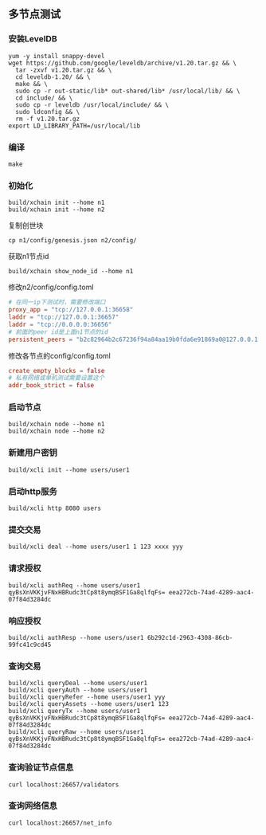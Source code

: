 
## 多节点测试


### 安装LevelDB
```
yum -y install snappy-devel
wget https://github.com/google/leveldb/archive/v1.20.tar.gz && \
  tar -zxvf v1.20.tar.gz && \
  cd leveldb-1.20/ && \
  make && \
  sudo cp -r out-static/lib* out-shared/lib* /usr/local/lib/ && \
  cd include/ && \
  sudo cp -r leveldb /usr/local/include/ && \
  sudo ldconfig && \
  rm -f v1.20.tar.gz
export LD_LIBRARY_PATH=/usr/local/lib
```



### 编译

```shell
make
```



### 初始化

```shell
build/xchain init --home n1
build/xchain init --home n2
```

复制创世块

```shell
cp n1/config/genesis.json n2/config/
```

获取n1节点id

```shell
build/xchain show_node_id --home n1
```

修改n2/config/config.toml

```toml
# 在同一ip下测试时，需要修改端口
proxy_app = "tcp://127.0.0.1:36658"
laddr = "tcp://127.0.0.1:36657"
laddr = "tcp://0.0.0.0:36656"
# 前面的peer id是上面n1节点的id
persistent_peers = "b2c82964b2c67236f94a84aa19b0fda6e91869a0@127.0.0.1:26656"
```

修改各节点的config/config.toml

```toml
create_empty_blocks = false
# 私有网络或单机测试需要设置这个
addr_book_strict = false
```



### 启动节点

```shell
build/xchain node --home n1
build/xchain node --home n2
```



### 新建用户密钥

```
build/xcli init --home users/user1
```



### 启动http服务

```
build/xcli http 8080 users
```



### 提交交易

```shell
build/xcli deal --home users/user1 1 123 xxxx yyy
```



### 请求授权

```shell
build/xcli authReq --home users/user1 qyBsXnVKKjvFNxHBRudc3tCp8t8ymqBSF1Ga8qlfqFs= eea272cb-74ad-4289-aac4-07f84d3284dc
```



### 响应授权

```shell
build/xcli authResp --home users/user1 6b292c1d-2963-4308-86cb-99fc41c9cd45
```



### 查询交易

```shell
build/xcli queryDeal --home users/user1
build/xcli queryAuth --home users/user1
build/xcli queryRefer --home users/user1 yyy
build/xcli queryAssets --home users/user1 123
build/xcli queryTx --home users/user1 qyBsXnVKKjvFNxHBRudc3tCp8t8ymqBSF1Ga8qlfqFs= eea272cb-74ad-4289-aac4-07f84d3284dc
build/xcli queryRaw --home users/user1 qyBsXnVKKjvFNxHBRudc3tCp8t8ymqBSF1Ga8qlfqFs= eea272cb-74ad-4289-aac4-07f84d3284dc
```



### 查询验证节点信息

```shell
curl localhost:26657/validators
```



### 查询网络信息

```shell
curl localhost:26657/net_info
```
